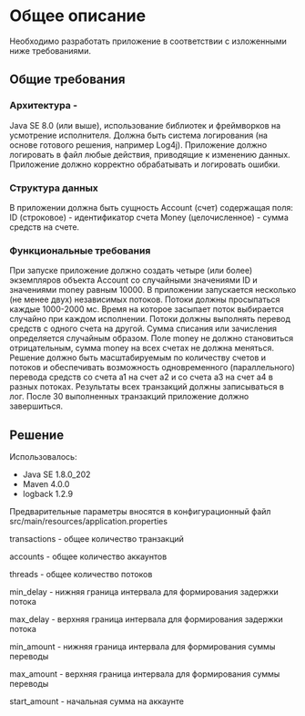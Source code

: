 # Общее описание
Необходимо разработать приложение в соответствии с изложенными ниже требованиями.

## Общие требования
### Архитектура - 
Java SE 8.0 (или выше), использование библиотек и фреймворков на усмотрение исполнителя.
Должна быть система логирования (на основе готового решения, например Log4j). Приложение должно логировать в файл любые действия, приводящие к изменению данных. Приложение должно корректно обрабатывать и логировать ошибки.
### Структура данных
В приложении должна быть сущность Account (счет) содержащая поля:
ID (строковое) - идентификатор счета
Money (целочисленное) - сумма средств на счете.
### Функциональные требования
При запуске приложение должно создать четыре (или более) экземпляров объекта Account со случайными значениями ID и значениями money равным 10000.
В приложении запускается несколько (не менее двух) независимых потоков. Потоки должны просыпаться каждые 1000-2000 мс. Время на которое засыпает поток выбирается случайно при каждом исполнении.
Потоки должны выполнять перевод средств с одного счета на другой. Сумма списания или зачисления определяется случайным образом. Поле money не должно становиться отрицательным, сумма money на всех счетах не должна меняться.
Решение должно быть масштабируемым по количеству счетов и потоков и обеспечивать возможность одновременного (параллельного) перевода средств со счета a1 на счет a2 и со счета a3 на счет а4 в разных потоках.
Результаты всех транзакций должны записываться в лог.
После 30 выполненных транзакций приложение должно завершиться.

## Решение
Использовалось:
- Java SE 1.8.0_202
- Maven 4.0.0
- logback 1.2.9

Предварительные параметры вносятся в конфигурационный файл src/main/resources/application.properties

transactions - общее количество транзакций

accounts - общее количество аккаунтов

threads - общее количество потоков

min_delay  - нижняя граница интервала для формирования задержки потока

max_delay - верхняя граница интервала для формирования задержки потока

min_amount - нижняя граница интервала для формирования суммы переводы

max_amount - верхняя граница интервала для формирования суммы переводы

start_amount - начальная сумма на аккаунте

